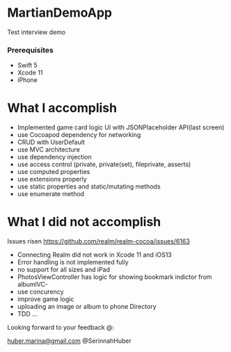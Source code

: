 # MartianDemoApp
Test interview demo

### Prerequisites
- Swift 5
- Xcode 11
- iPhone

# What I accomplish

- Implemented game card logic UI with JSONPlaceholder API(last screen)
- use Cocoapod dependency for networking
- CRUD with UserDefault
- use MVC architecture
- use dependency injection
- use access control (private, private(set), fileprivate, asserts)
- use computed properties
- use extensions properly
- use static properties and static/mutating methods
- use enumerate method

# What I did not accomplish

Issues risen https://github.com/realm/realm-cocoa/issues/6163
- Connecting Realm did not work in Xcode 11 and iOS13
- Error handling is not implemented fully
- no support for all sizes and iPad
- PhotosViewController has logic for showing bookmark indictor from albumlVC- 
- use concurency
- improve game logic
- uploading an image or album to phone Directory
- TDD ...

Looking forward to your feedback @:

huber.marina@gmail.com
@SerinnahHuber
